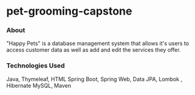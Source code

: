 # pet-grooming-capstone

### About 
"Happy Pets" is a database management system that allows it's users to access customer data as well as add and edit the services they offer.

### Technologies Used
Java, Thymeleaf, HTML 
Spring Boot, Spring Web, Data JPA, Lombok , Hibernate
MySQL, Maven
